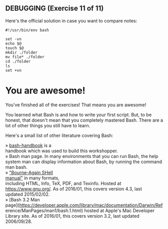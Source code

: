 ## DEBUGGING (Exercise 11 of 11)

 Here's the official solution in case you want to compare notes:


    #!/usr/bin/env bash
    
    set -vn
    echo $@
    touch $@
    mkdir ./folder
    mv file* ./folder
    cd ./folder
    ls
    set +vn


# You are awesome!

 You've finished all of the exercises! That means you are awesome!

 You learned what Bash is and how to write your first script. But, to be
 honest, that doesn't mean that you completely mastered Bash. There are a
 lot of other things you still have to learn.

 Here's a small list of other literature covering Bash:

  » [bash-handbook](https://github.com/denysdovhan/bash-handbook) is a                                                                         
    handbook which was used to build this workshopper.                       
  » Bash man page. In many environments that you can run Bash, the help                                                                         
    system man can display information about Bash, by running the command                                                                         
    man bash.                                                                
  » ["Bourne-Again SHell                                                                         
    manual"](https://www.gnu.org/software/bash/manual/) in many formats,                                                                         
    including HTML, Info, TeX, PDF, and Texinfo.  Hosted at                                                                         
    <https://www.gnu.org/>. As of 2016/01, this covers version 4.3, last                                                                         
    updated 2015/02/02.                                                      
  » [Bash 3.2 Man                                                                         
    page](https://developer.apple.com/library/mac/documentation/Darwin/Ref   
    erence/ManPages/man1/bash.1.html) hosted at Apple's Mac Developer                                                                         
    Library site. As of 2016/01, this covers version 3.2, last updated                                                                         
    2006/09/28. 
